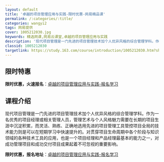 ```yaml
---
layout: default
title: '卓越的项目管理应用与实践-限时优惠-网易精品课'
permalink: /:categories/:title/
categories: wangyi2
tags: 网易提供
cover: 1005212030.jpg
keywords: 精选网课,网易云课堂,卓越的项目管理应用与实践
description: '现代项目管理是一门先进的项目管理技术加个人优异风格的综合管理学科。作为一名优秀的项目经理或相关管理人员，管理艺术与个人风'
classid: 1005212030
targetlink: https://study.163.com/course/introduction/1005212030.htm?share=1&shareId=1025206652&utm_campaign=share&utm_medium=iphoneShare&utm_source=&utm_u=1025206652
---
```


## 限时特惠

**限时优惠，火速报名**：[卓越的项目管理应用与实践-报名学习](https://study.163.com/course/introduction/1005212030.htm?share=1&shareId=1025206652&utm_campaign=share&utm_medium=iphoneShare&utm_source=&utm_u=1025206652)

## 课程介绍

现代项目管理是一门先进的项目管理技术加个人优异风格的综合管理学科。作为一名优秀的项目经理或相关管理人员，管理艺术与个人风格魅力需要在长期的项目生涯中沉淀积累，而灵活、熟练、正确地选用先进的项目管理工具管控项目全局的技术能力则是可以在短期学习中快速提升的。对贯穿项目生命周期中各个阶段与知识领域的各种技术工具的应用，也是一个项目经理和产品经理最基本的能力之一，对成功管理项目和成功交付项目成果起着不可忽视的重要影响。

**限时优惠，报名地址**：[卓越的项目管理应用与实践-报名学习](https://study.163.com/course/introduction/1005212030.htm?share=1&shareId=1025206652&utm_campaign=share&utm_medium=iphoneShare&utm_source=&utm_u=1025206652)

